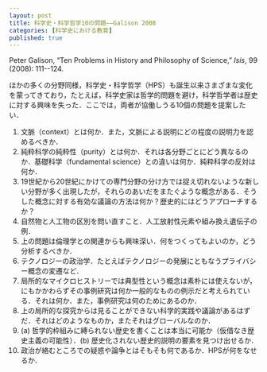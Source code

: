 ```yaml
---
layout: post
title: 科学史・科学哲学10の問題——Galison 2008
categories: [科学史における教育]
published: true
---
```


Peter Galison, “Ten Problems in History and Philosophy of Science,” _Isis_, 99 (2008): 111--124.

ほかの多くの分野同様，科学史・科学哲学（HPS）も誕生以来さまざまな変化を蒙ってきており，たとえば，科学史家は哲学的問題を避け，科学哲学者は歴史に対する興味を失った．ここでは，両者が協働しうる10個の問題を提案したい．

1. 文脈（context）とは何か．また，文脈による説明にどの程度の説明力を認めるべきか．
2. 純粋科学の純粋性（purity）とは何か．それは各分野ごとにどう異なるのか．基礎科学（fundamental science）との違いは何か．純粋科学の反対は何か．
3. 19世紀から20世紀にかけての専門分野の分け方では捉え切れないような新しい分野が多く出現したが，それらのあいだをまたぐような概念がある．そうした概念に対する有効な議論の方法は何か？歴史的にはどうアプローチするか？
4. 自然物と人工物の区別を問い直すこと．人工放射性元素や組み換え遺伝子の例．
5. 上の問題は倫理学との関連からも興味深い．何をつくってもよいのか，どう分析するべきか．
6. テクノロジーの政治学．たとえばテクノロジーの発展にともなうプライバシー概念の変遷など．
7. 局所的なマイクロヒストリーでは典型性という概念は素朴には使えないが，にもかかわらずその事例研究は何か一般的なものの例示だと考えられている．それは何か．また，事例研究は何のためにあるのか．
8. 上の局所的な探究からは見ることができない科学的実践や議論があるはずだ．それはどのようなものか，またそれはグローバルなのか．
9. (a) 哲学的枠組みに縛られない歴史を書くことは本当に可能か（仮借なき歴史主義の可能性）．(b) 歴史化されない歴史的説明の要素を見つけ出せるか．
10. 政治が絡むところでの疑惑や論争とはそもそも何であるか．HPSが何をなせるか．

